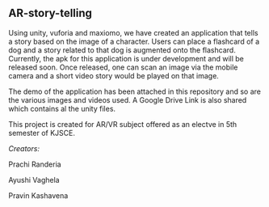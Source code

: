 ## AR-story-telling

Using unity, vuforia and maxiomo, we have created an application that tells a story based on the image of a character. Users can place a flashcard of a dog and a story related to that dog is augmented onto the flashcard. Currently, the apk for this application is under development and will be released soon. Once released, one can scan an image via the mobile camera and a short video story would be played on that image. 

The demo of the application has been attached in this repository and so are the various images and videos used. A Google Drive Link is also shared which contains al the unity files.

This project is created for AR/VR subject offered as an electve in 5th semester of KJSCE. 

*Creators:*

Prachi Randeria

Ayushi Vaghela

Pravin Kashavena
